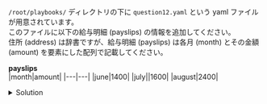 `/root/playbooks/` ディレクトリの下に `question12.yaml` という yaml ファイルが用意されています。  
このファイルに以下の給与明細 (payslips) の情報を追加してください。  
住所 (address) は辞書ですが、給与明細 (payslips) は各月 (month) とその金額 (amount) を要素にした配列で記載してください。  

**payslips**  
|month|amount|
|---|---|
|june|1400|
|july||1600|
|august|2400|


<details>
  <summary>Solution</summary>

`/root/playbooks/question12.yaml` を以下の内容に更新します。
```
employee:
  name: john
  gender: male
  age: 24
  address:
    city: edison
    state: "new jersey"
    country: "united states"
  payslips:
    - month: june
      amount: 1400
    - month: july
      amount: 2400
    - month: august
      amount: 3400
```{{copy}}

</details>